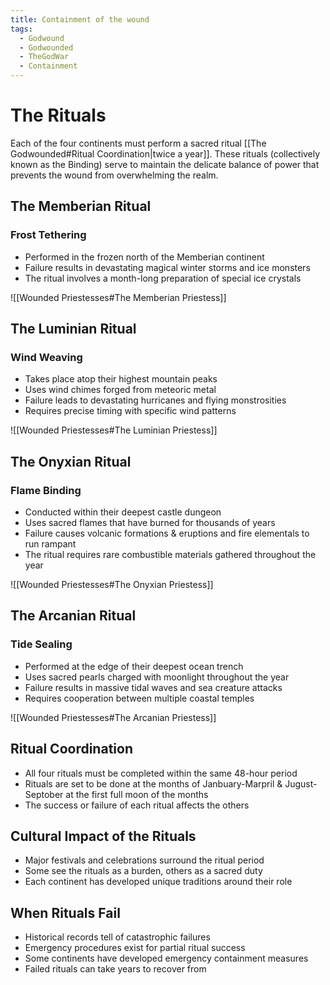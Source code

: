 ```yaml
---
title: Containment of the wound
tags:
  - Godwound
  - Godwounded
  - TheGodWar
  - Containment
---
```


# The Rituals
Each of the four continents must perform a sacred ritual [[The Godwounded#Ritual Coordination|twice a year]]. These rituals (collectively known as the Binding) serve to maintain the delicate balance of power that prevents the wound from overwhelming the realm.


## The Memberian Ritual
### Frost Tethering
- Performed in the frozen north of the Memberian continent
- Failure results in devastating magical winter storms and ice monsters
- The ritual involves a month-long preparation of special ice crystals

![[Wounded Priestesses#The Memberian Priestess]]


## The Luminian Ritual
### Wind Weaving
- Takes place atop their highest mountain peaks
- Uses wind chimes forged from meteoric metal
- Failure leads to devastating hurricanes and flying monstrosities
- Requires precise timing with specific wind patterns

![[Wounded Priestesses#The Luminian Priestess]]


## The Onyxian Ritual
### Flame Binding
- Conducted within their deepest castle dungeon
- Uses sacred flames that have burned for thousands of years
- Failure causes volcanic formations & eruptions and fire elementals to run rampant
- The ritual requires rare combustible materials gathered throughout the year

![[Wounded Priestesses#The Onyxian Priestess]]


## The Arcanian Ritual
### Tide Sealing
- Performed at the edge of their deepest ocean trench
- Uses sacred pearls charged with moonlight throughout the year
- Failure results in massive tidal waves and sea creature attacks
- Requires cooperation between multiple coastal temples

![[Wounded Priestesses#The Arcanian Priestess]]


## Ritual Coordination
- All four rituals must be completed within the same 48-hour period
- Rituals are set to be done at the months of Janbuary-Marpril & Jugust-Septober at the first full moon of the months
- The success or failure of each ritual affects the others


## Cultural Impact of the Rituals
- Major festivals and celebrations surround the ritual period
- Some see the rituals as a burden, others as a sacred duty
- Each continent has developed unique traditions around their role


## When Rituals Fail
- Historical records tell of catastrophic failures
- Emergency procedures exist for partial ritual success
- Some continents have developed emergency containment measures
- Failed rituals can take years to recover from